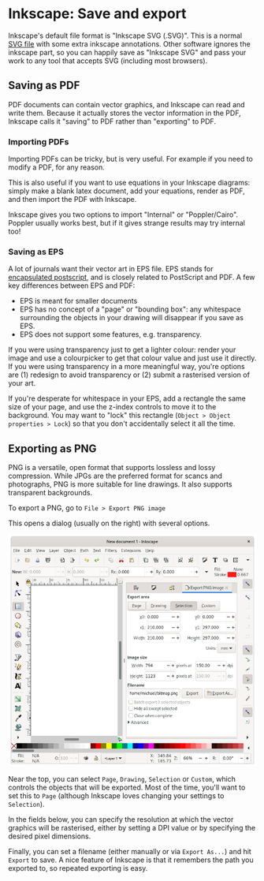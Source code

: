 # Inkscape: Save and export

Inkscape's default file format is "Inkscape SVG (.SVG)".
This is a normal [SVG file](https://en.wikipedia.org/wiki/Scalable_Vector_Graphics) with some extra inkscape annotations.
Other software ignores the inkscape part, so you can happily save as "Inkscape SVG" and pass your work to any tool that accepts SVG (including most browsers).

## Saving as PDF

PDF documents can contain vector graphics, and Inkscape can read and write them.
Because it actually stores the vector information in the PDF, Inkscape calls it "saving" to PDF rather than "exporting" to PDF.

### Importing PDFs

Importing PDFs can be tricky, but is very useful.
For example if you need to modify a PDF, for any reason.

This is also useful if you want to use equations in your Inkscape diagrams: simply make a blank latex document, add your equations, render as PDF, and then import the PDF with Inkscape.

Inkscape gives you two options to import "Internal" or "Poppler/Cairo".
Poppler usually works best, but if it gives strange results may try internal too!

### Saving as EPS

A lot of journals want their vector art in EPS file. 
EPS stands for [encapsulated postscript](https://en.wikipedia.org/wiki/Encapsulated_PostScript), and is closely related to PostScript and PDF.
A few key differences between EPS and PDF:

- EPS is meant for smaller documents
- EPS has no concept of a "page" or "bounding box": any whitespace surrounding the objects in your drawing will disappear if you save as EPS.
- EPS does not support some features, e.g. transparency.

If you were using transparency just to get a lighter colour: render your image and use a colourpicker to get that colour value and just use it directly.
If you were using transparency in a more meaningful way, you're options are (1) redesign to avoid transparency or (2) submit a rasterised version of your art.

If you're desperate for whitespace in your EPS, add a rectangle the same size of your page, and use the z-index controls to move it to the background.
You may want to "lock" this rectangle (`Object > Object properties > Lock`) so that you don't accidentally select it all the time.

## Exporting as PNG

PNG is a versatile, open format that supports lossless and lossy compression.
While JPGs are the preferred format for scancs and photographs, PNG is more suitable for line drawings.
It also supports transparent backgrounds.

To export a PNG, go to `File > Export PNG image`

This opens a dialog (usually on the right) with several options.

![export](figures-2/export.png)

Near the top, you can select `Page`, `Drawing`, `Selection` or `Custom`, which controls the objects that will be exported.
Most of the time, you'll want to set this to `Page` (although Inkscape loves changing your settings to `Selection`).

In the fields below, you can specify the resolution at which the vector graphics will be rasterised, either by setting a DPI value or by specifying the desired pixel dimensions.

Finally, you can set a filename (either manually or via `Export As...`) and hit `Export` to save.
A nice feature of Inkscape is that it remembers the path you exported to, so repeated exporting is easy.
